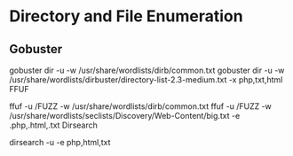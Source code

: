 # Directory and File Enumeration

## Gobuster

gobuster dir -u <URL> -w /usr/share/wordlists/dirb/common.txt
gobuster dir -u <URL> -w /usr/share/wordlists/dirbuster/directory-list-2.3-medium.txt -x php,txt,html
FFUF

ffuf -u <URL>/FUZZ -w /usr/share/wordlists/dirb/common.txt
ffuf -u <URL>/FUZZ -w /usr/share/wordlists/seclists/Discovery/Web-Content/big.txt -e .php,.html,.txt
Dirsearch

dirsearch -u <URL> -e php,html,txt
